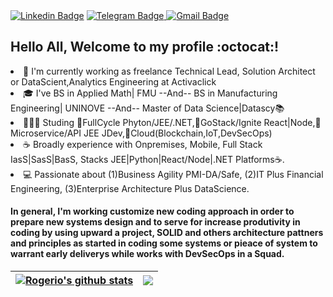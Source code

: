 <th><a href="https://www.linkedin.com/in/rogerio-meira/" rel="nofollow"><img src="https://camo.githubusercontent.com/686f5c011efd9f13a308766663ac29996b1c48392bd707f058a1e353de01bc6e/68747470733a2f2f696d672e736869656c64732e696f2f62616467652f2d4c696e6b6564496e2d626c75653f7374796c653d666f722d7468652d6261646765266c6f676f3d4c696e6b6564696e266c6f676f436f6c6f723d7768697465266c696e6b3d68747470733a2f2f7777772e6c696e6b6564696e2e636f6d2f696e2f726562656363616d616e7a692f" alt="Linkedin Badge" data-canonical-src="https://img.shields.io/badge/-LinkedIn-blue?style=for-the-badge&amp;logo=Linkedin&amp;logoColor=white&amp;link=https://www.linkedin.com/in/rogerio-meira/" style="max-width: 100%;"></a></th>
      
<th><a href="https://t.me/raazeved"> <img src="https://img.shields.io/badge/Telegram-2CA5E0?style=for-the-badge&logo=telegram&logoColor=white" alt="Telegram Badge" data-canonical-src="https://img.shields.io/badge/Telegram-2CA5E0?style=for-the-badge&logo=telegram&logoColor=white&amp; link=https://t.me/raazeved" style="max-width: 100%;"> </a></th>
      
<th><a href="mailto:raazeved@gmail.com"><img src="https://camo.githubusercontent.com/ac8d5c5cdbc05628c1fc0a80754d18d7ab51cc37d4bd68a77eb84da6f869380c/68747470733a2f2f696d672e736869656c64732e696f2f62616467652f2d476d61696c2d6331343433383f7374796c653d666f722d7468652d6261646765266c6f676f3d476d61696c266c6f676f436f6c6f723d7768697465266c696e6b3d6d61696c746f3a726562656363616d616e7a6940676d61696c2e636f6d" alt="Gmail Badge" data-canonical-src="https://img.shields.io/badge/-Gmail-c14438?style=for-the-badge&amp;logo=Gmail&amp;logoColor=white&amp;link=mailto:raazeved@gmail.com" style="max-width: 100%;"></a></th>
      
      
## Hello All, Welcome to my profile :octocat:!
  
<li>👷 I'm currently working as freelance Technical Lead, Solution Architect or DataScient,Analytics Engineering at Activaclick </li>
<li>🎓 I've BS in Applied Math| FMU --And-- BS in Manufacturing Engineering| UNINOVE --And-- Master of Data Science|Datascy📚</li>
<li>👨🏻‍💻 Studing 💙FullCycle Phyton/JEE/.NET,💙GoStack/Ignite React|Node,💙Microservice/API JEE JDev,💙Cloud(Blockchain,IoT,DevSecOps)</li>
<li>☕  Broadly experience with Onpremises, Mobile, Full Stack IasS|SasS|BasS, Stacks JEE|Python|React/Node|.NET Platforms☕.</li>
<li>💻 Passionate about (1)Business Agility PMI-DA/Safe, (2)IT Plus Financial Engineering, (3)Enterprise Architecture Plus DataScience.</li>
 
#### In general, I'm working customize new coding approach in order to prepare new systems design and to serve for increase produtivity in coding by using upward a project, SOLID and others architecture pattners and principles as started in coding some systems or pieace of system to warrant early deliverys while works with DevSecOps in a Squad.

<table> 
<thead> <tr>
<th><a href="https://github.com/raazeved/github-readme-stats"><img align="center" src="https://github-readme-stats.vercel.app/api?username=raazeved&show_icons=true" alt="Rogerio's github stats" data-canonical-src="https://github-readme-stats.vercel.app/api?username=raazeved&amp;show_icons=true&amp;include_all_commits=true&amp;theme=buefy&amp;hide_border=true" style="max-width: 100%;"> </a></th>

<th><a href="https://github.com/raazeved/github-readme-stats"><img align="center" src="https://github-readme-stats.vercel.app/api/top-langs/?username=raazeved&layout=compact" style="max-width: 100%;"></a></th>
</thead> </tr>      
</table>
